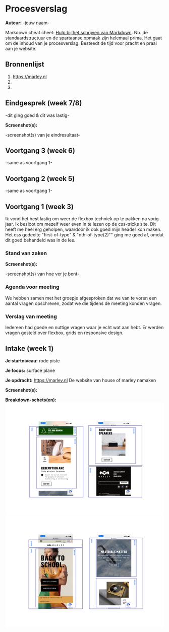 # Procesverslag
**Auteur:** -jouw naam-

Markdown cheat cheet: [Hulp bij het schrijven van Markdown](https://github.com/adam-p/markdown-here/wiki/Markdown-Cheatsheet). Nb. de standaardstructuur en de spartaanse opmaak zijn helemaal prima. Het gaat om de inhoud van je procesverslag. Besteedt de tijd voor pracht en praal aan je website.



## Bronnenlijst
1. https://marley.nl
2.
3.



## Eindgesprek (week 7/8)

-dit ging goed & dit was lastig-

**Screenshot(s):**

-screenshot(s) van je eindresultaat-



## Voortgang 3 (week 6)

-same as voortgang 1-



## Voortgang 2 (week 5)

-same as voortgang 1-



## Voortgang 1 (week 3)

Ik vond het best lastig om weer de flexbox techniek op te pakken na vorig jaar. Ik besloot om mezelf weer even in te lezen op de css-tricks site. Dit heeft me heel erg geholpen, waardoor ik ook goed mijn header kon maken. Het css gedeelte "first-of-type" & "nth-of-type(2)"" ging me goed af, omdat dit goed behandeld was in de les.
### Stand van zaken



**Screenshot(s):**

-screenshot(s) van hoe ver je bent-

### Agenda voor meeting

We hebben samen met het groepje afgesproken dat we van te voren een aantal vragen opschreven, zodat we die tijdens de meeting konden vragen.

### Verslag van meeting

Iedereen had goede en nuttige vragen waar je echt wat aan hebt. Er werden vragen gesteld over flexbox, grids en responsive design.



## Intake (week 1)

**Je startniveau:** rode piste

**Je focus:** surface plane

**Je opdracht:**
https://marley.nl De website van house of marley namaken

**Screenshot(s):**


**Breakdown-schets(en):**
![](images/breakdown_sketch2.jpg)
![](images/breakdown_sketch1.jpg)
